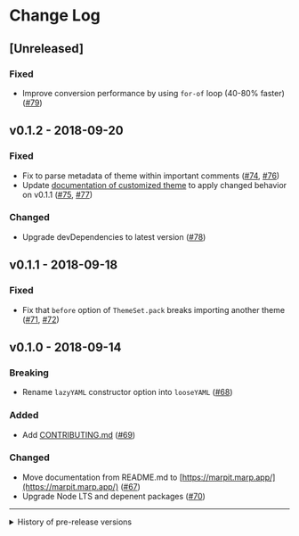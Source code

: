 # Change Log

## [Unreleased]

### Fixed

- Improve conversion performance by using `for-of` loop (40-80% faster) ([#79](https://github.com/marp-team/marpit/pull/79))

## v0.1.2 - 2018-09-20

### Fixed

- Fix to parse metadata of theme within important comments ([#74](https://github.com/marp-team/marpit/pull/74), [#76](https://github.com/marp-team/marpit/pull/76))
- Update [documentation of customized theme](https://marpit.marp.app/theme-css?id=customized-theme) to apply changed behavior on v0.1.1 ([#75](https://github.com/marp-team/marpit/pull/75), [#77](https://github.com/marp-team/marpit/pull/77))

### Changed

- Upgrade devDependencies to latest version ([#78](https://github.com/marp-team/marpit/pull/78))

## v0.1.1 - 2018-09-18

### Fixed

- Fix that `before` option of `ThemeSet.pack` breaks importing another theme ([#71](https://github.com/marp-team/marpit/pull/71), [#72](https://github.com/marp-team/marpit/pull/72))

## v0.1.0 - 2018-09-14

### Breaking

- Rename `lazyYAML` constructor option into `looseYAML` ([#68](https://github.com/marp-team/marpit/pull/68))

### Added

- Add [CONTRIBUTING.md](.github/CONTRIBUTING.md) ([#69](https://github.com/marp-team/marpit/pull/69))

### Changed

- Move documentation from README.md to [https://marpit.marp.app/](https://marpit.marp.app/) ([#67](https://github.com/marp-team/marpit/pull/67))
- Upgrade Node LTS and depenent packages ([#70](https://github.com/marp-team/marpit/pull/70))

---

<details><summary>History of pre-release versions</summary>

## v0.0.15 - 2018-09-06

### Fixed

- Improve rendering header and footer to use inline tokens ([#66](https://github.com/marp-team/marpit/pull/66))

## v0.0.14 - 2018-09-02

### Added

- Support image resizing with `width` and `height` keyword ([#62](https://github.com/marp-team/marpit/pull/62))
- Add document page on [https://marpit.marp.app/](https://marpit.marp.app/) ([#60](https://github.com/marp-team/marpit/pull/60), [#61](https://github.com/marp-team/marpit/pull/61), [#63](https://github.com/marp-team/marpit/pull/63))

### Changed

- Upgrade Babel to 7 stable ([#64](https://github.com/marp-team/marpit/pull/64))
- Update Marpit API URL to use own domains ([#59](https://github.com/marp-team/marpit/pull/59))

## v0.0.13 - 2018-08-27

### Added

- Support CSS scoping by element id ([#57](https://github.com/marp-team/marpit/pull/57))

### Fixed

- Improve type definition about slide containers, theme metas, and internal variables ([#56](https://github.com/marp-team/marpit/pull/56), [#58](https://github.com/marp-team/marpit/pull/58))

## v0.0.12 - 2018-08-18

### Removed

- Remove Unicode Emoji support due to many issues on stable Chrome ([#53](https://github.com/marp-team/marpit/pull/53))

### Changed

- Improve lazy YAML parsing to apply in defined directives only ([#54](https://github.com/marp-team/marpit/pull/54))
- Upgrade Node LTS and depenent packages ([#55](https://github.com/marp-team/marpit/pull/55))

## v0.0.11 - 2018-08-12

### Added

- Lazy yaml support by `lazyYAML` option ([#49](https://github.com/marp-team/marpit/pull/49))
- Support `class` directive defined by array ([#51](https://github.com/marp-team/marpit/pull/51))
- Parse inline comment ([#52](https://github.com/marp-team/marpit/pull/52))

### Fixed

- Bugfix: Pass `class` attribute to pseudo section on advanced background ([#48](https://github.com/marp-team/marpit/pull/48))

### Changed

- Migrate coverage report service from [Coveralls](https://coveralls.io/github/marp-team/marpit?branch=master) to [Codecov](https://codecov.io/gh/marp-team/marpit) ([#50](https://github.com/marp-team/marpit/pull/50))

## v0.0.10 - 2018-08-05

### Breaking

- Improve appending/prepending style on `ThemeSet#pack` ([`appendStyle` option](https://github.com/marp-team/marpit/blob/c1fce7c7f80fb563111b8b0e34d98eabc5c834a3/src/theme_set.js#L171) is renamed to [`after`](https://github.com/marp-team/marpit/blob/e68f0bb38a6d894cce80fa811d41952635a886b6/src/theme_set.js#L172)) ([#47](https://github.com/marp-team/marpit/pull/47))

### Changed

- Mark Marpit's `options` property as immutable ([#46](https://github.com/marp-team/marpit/pull/46))
- Migrate test framework from mocha to jest ([#43](https://github.com/marp-team/marpit/pull/43))
- Migrate CI from Travis CI to CircleCI ([#44](https://github.com/marp-team/marpit/pull/44))

## v0.0.9 - 2018-07-23

### Added

- Add the basic TypeScript definition ([#40](https://github.com/marp-team/marpit/pull/40))
- Support heading divider ([#41](https://github.com/marp-team/marpit/pull/41))

### Changed

- Upgrade Node LTS and depenent packages ([#42](https://github.com/marp-team/marpit/pull/42))

## v0.0.8 - 2018-06-28

### Added

- Support Unicode 11.0 emoji ([#39](https://github.com/marp-team/marpit/pull/39))

### Fixed

- Apply `color` style to pseudo layer of advanced backgrounds ([#37](https://github.com/marp-team/marpit/pull/37))
- Fix JSDoc: Missing `color` prop in the definition of local directives ([#38](https://github.com/marp-team/marpit/pull/38))

## v0.0.7 - 2018-06-04

### Added

- Support `backgroundColor` and `color` local directives ([#32](https://github.com/marp-team/marpit/pull/32))

### Fixed

- Suppress confusable theme import when tweaking ([#33](https://github.com/marp-team/marpit/pull/33))

### Removed

- Remove `workaround` flag support from Marpit's `inlineSVG` option ([#35](https://github.com/marp-team/marpit/pull/35))

## v0.0.6 - 2018-05-29

### Added

- Add `header` and `footer` directives ([#22](https://github.com/marp-team/marpit/pull/22))
- Support importing other theme CSS with `@import` (or `@import-theme`) ([#24](https://github.com/marp-team/marpit/pull/24))
- Support tweaking theme style through `<style>` element or `style` global directive ([#25](https://github.com/marp-team/marpit/pull/25))
- Add PostCSS import rollup plugin to work `@charset` and `@import` at-rules correctly ([#26](https://github.com/marp-team/marpit/pull/26))

### Fixed

- Fix over-stripped comments in the inline code ([#28](https://github.com/marp-team/marpit/pull/28))
- Hide `section::after` pseudo-element without pagination ([#29](https://github.com/marp-team/marpit/pull/29))

### Changed

- Change role of pagination layer to pseudo layer on advanced background ([#27](https://github.com/marp-team/marpit/pull/27))

## v0.0.5 - 2018-05-12

### Added

- Add `paginate` local directive ([#17](https://github.com/marp-team/marpit/pull/17))
- Make Unicode emoji printable ([#18](https://github.com/marp-team/marpit/pull/18))

### Security

- Prevent style injections ([#19](https://github.com/marp-team/marpit/pull/19))

## v0.0.4 - 2018-05-05

### Added

- Implement CSS filter for image and advanced backgrounds ([#14](https://github.com/marp-team/marpit/pull/14))
- Implement split backgrounds in advanced background mode ([#16](https://github.com/marp-team/marpit/pull/16))

### Fixed

- Fix PostCSS printable plugin to allow printing the advanced backgrounds ([#15](https://github.com/marp-team/marpit/pull/15))

## v0.0.3 - 2018-05-02

### Added

- Implement background image resizing with keyword and scale ([#10](https://github.com/marp-team/marpit/pull/10))
- Support advanced background mode with inline SVG, for multiple images and filters ([#11](https://github.com/marp-team/marpit/pull/11))
- Update docs about background images ([#13](https://github.com/marp-team/marpit/pull/13))

### Changed

- Upgrade node to the latest LTS version v8.11.1 ([#12](https://github.com/marp-team/marpit/pull/12))

## v0.0.2 - 2018-04-28

### Added

- Support background image syntax ([#4](https://github.com/marp-team/marpit/pull/4), [#5](https://github.com/marp-team/marpit/pull/5), and [#8](https://github.com/marp-team/marpit/pull/8))
- Add [JSDoc documentation to `ThemeSet` class methods](https://marpit-api.marp.app/themeset) ([#7](https://github.com/marp-team/marpit/pull/7))

### Changed

- Improve the sweep logic of blank paragraphs by split into another plugin ([#8](https://github.com/marp-team/marpit/pull/8))

## v0.0.1 - 2018-03-28

### Added

- Add JSDoc about `Marpit` class

### Changed

- Optional inline SVG workaround ([#1](https://github.com/marp-team/marpit/pull/1))
- Split the injection of markdown-it plugins and provide interface of markdown-it plugin ([#2](https://github.com/marp-team/marpit/pull/2))
- Split rendering style into `Marpit#renderStyle` ([#3](https://github.com/marp-team/marpit/pull/3))

## v0.0.0 - 2018-03-24

- Initial release. It does not cover integration test and document fully.

</details>
